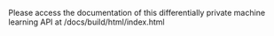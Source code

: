 Please access the documentation of this differentially private machine learning API at /docs/build/html/index.html